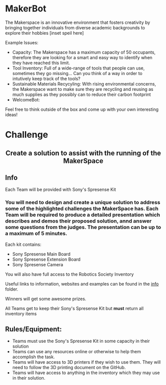 # MakerBot

The Makerspace is an innovative environment that fosters creativity by bringing together individuals from diverse academic backgrounds to explore their hobbies 
[inset speil here]

Example Issues:
- Capacity: The Makerspace has a maximum capacity of 50 occupants, therefore they are looking for a smart and easy way to identify when they have reached this limit.
- Tool Inventory: Full of a wide-range of tools that people can use, sometimes they go missing... Can you think of a way in order to intutively keep track of the tools?
- Sustainable Materials Recycyling: With rising environmental concerns, the Makerspace want to make sure they are recycling and reusing as much supplies as they possibly can to reduce their carbon footprint
- WelcomeBot: 
  

Feel free to think outside of the box and come up with your own interesting ideas!

# Challenge

## <div align="center"> Create a solution to assist with the running of the MakerSpace </div>

## Info

Each Team will be provided with Sony's Spresense Kit

### You will need to design and create a unique solution to address some of the highlighted challenges the MakerSpace has. Each Team will be required to produce a detailed presentation which describes and demos their proposed solution, annd answer some questions from the judges. The presentation can be up to a maximum of 5 minutes.

Each kit contains:
- Sony Spresense Main Board
- Sony Spresense Extension Board
- Sony Spresense Camera

You will also have full access to the Robotics Society Inventory

Useful links to information, websites and examples can be found in the [info](info) folder.

Winners will get some awesome prizes.

All Teams get to keep their Sony's Spresense Kit but **must** return all inventory items 


## Rules/Equipment:
- Teams must use the Sony's Spresense Kit in some capacity in their solution
-	Teams can use any resources online or otherwise to help them accomplish the task. 
-	Teams will have access to 3D printers if they wish to use them. They will need to follow the 3D printing document on the GitHub.
-	Teams will have access to anything in the inventory which they may use in their solution.

